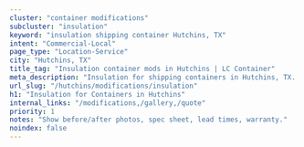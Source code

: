 ```yaml
---
cluster: "container modifications"
subcluster: "insulation"
keyword: "insulation shipping container Hutchins, TX"
intent: "Commercial-Local"
page_type: "Location-Service"
city: "Hutchins, TX"
title_tag: "Insulation container mods in Hutchins | LC Container"
meta_description: "Insulation for shipping containers in Hutchins, TX. Local fabrication & pro install. LC Container — Since 2003. Get a quote."
url_slug: "/hutchins/modifications/insulation"
h1: "Insulation for Containers in Hutchins"
internal_links: "/modifications,/gallery,/quote"
priority: 1
notes: "Show before/after photos, spec sheet, lead times, warranty."
noindex: false
---
```


<!-- TODO: Add unique city/inventory copy, images, and internal links here. -->
